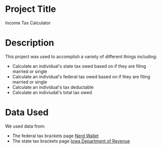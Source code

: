 # Project Title
Income Tax Calculator

# Description
This project was used to accomplish a variety of different things including: 
- Calculate an individual's state tax owed based on if they are filing married or single
- Calculate an individual's federal tax owed based on if they are filing married or single
- Calculate an individual's tax deductable
- Calculate an indiviudal's total tax owed

# Data Used
We used data from:
- The federal tax brackets page [Nerd Wallet](https://www.nerdwallet.com/article/taxes/federal-income-tax-brackets)
- The state tax brackets page [Iowa Department of Revenue](https://revenue.iowa.gov/press-release/2023-10-25/idr-announces-2024-individual-income-tax-brackets-and-interest-rates)

